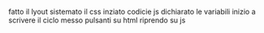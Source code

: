 fatto il lyout
sistemato il css
inziato codicie js
dichiarato le variabili
inizio a scrivere il ciclo
messo pulsanti su html
riprendo su js
